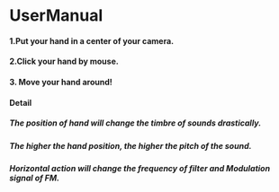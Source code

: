# UserManual
#### 1.Put your hand in a center of your camera. 
#### 2.Click your hand by mouse.
#### 3. Move your hand around!

#### Detail
##### The position of hand will change the timbre of sounds drastically.
##### The higher the hand position, the higher the pitch of the sound.
##### Horizontal action will change the frequency of filter and Modulation signal of FM.